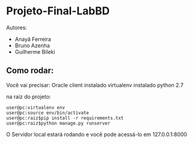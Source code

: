 # Projeto-Final-LabBD
Autores: 
* Anayã Ferreira
* Bruno Azenha
* Guilherme Bileki

## Como rodar:

Você vai precisar:
Oracle client instalado
virtualenv instalado
python 2.7

na raíz do projeto:

    user@pc:virtualenv env
    user@pc:source env/bin/activate
    user@pc:raiz$pip install -r requirements.txt
    user@pc:raiz$python manage.py runserver
    
O Servidor local estará rodando e você pode acessá-lo em 127.0.0.1:8000
